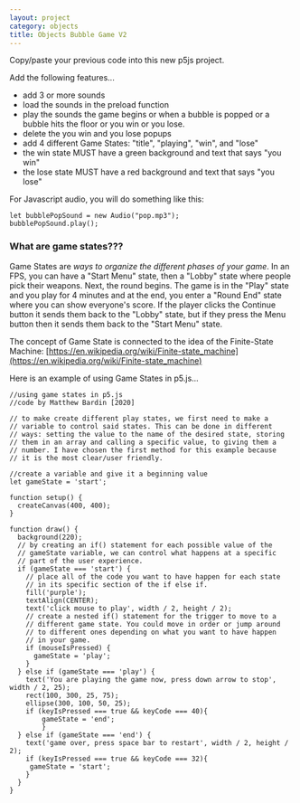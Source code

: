 ```yaml
---
layout: project
category: objects
title: Objects Bubble Game V2
---
```


Copy/paste your previous code into this new p5js project.

Add the following features...

  -  add 3 or more sounds
  -  load the sounds in the preload function
  -  play the sounds the game begins or when a bubble is popped or a bubble hits the floor or you win or you lose.
  -  delete the you win and you lose popups
  -  add 4 different Game States: "title", "playing", "win", and "lose"
  -  the win state MUST have a green background and text that says "you win"
  -  the lose state MUST have a red background and text that says "you lose"

For Javascript audio, you will do something like this:
```
let bubblePopSound = new Audio("pop.mp3");
bubblePopSound.play();
```

### What are game states???

Game States are *ways to organize the different phases of your game*. In an FPS, you can have a "Start Menu" state, then a "Lobby" state where people pick their weapons. Next, the round begins. The game is in the "Play" state and you play for 4 minutes and at the end, you enter a "Round End" state where you can show everyone's score. If the player clicks the Continue button it sends them back to the "Lobby" state, but if they press the Menu button then it sends them back to the "Start Menu" state.

The concept of Game State is connected to the idea of the Finite-State Machine: [https://en.wikipedia.org/wiki/Finite-state_machine](https://en.wikipedia.org/wiki/Finite-state_machine)

Here is an example of using Game States in p5.js...
```
//using game states in p5.js
//code by Matthew Bardin [2020]

// to make create different play states, we first need to make a 
// variable to control said states. This can be done in different 
// ways: setting the value to the name of the desired state, storing 
// them in an array and calling a specific value, to giving them a 
// number. I have chosen the first method for this example because 
// it is the most clear/user friendly.

//create a variable and give it a beginning value
let gameState = 'start';

function setup() {
  createCanvas(400, 400);
}

function draw() {
  background(220);
  // by creating an if() statement for each possible value of the 
  // gameState variable, we can control what happens at a specific 
  // part of the user experience. 
  if (gameState === 'start') {
    // place all of the code you want to have happen for each state 
    // in its specific section of the if else if.
    fill('purple');
    textAlign(CENTER);
    text('click mouse to play', width / 2, height / 2);
    // create a nested if() statement for the trigger to move to a 
    // different game state. You could move in order or jump around 
    // to different ones depending on what you want to have happen 
    // in your game.
    if (mouseIsPressed) {
      gameState = 'play';
    }
  } else if (gameState === 'play') {
    text('You are playing the game now, press down arrow to stop', width / 2, 25);
    rect(100, 300, 25, 75);
    ellipse(300, 100, 50, 25);
    if (keyIsPressed === true && keyCode === 40){
        gameState = 'end';
        }
  } else if (gameState === 'end') {
    text('game over, press space bar to restart', width / 2, height / 2);
    if (keyIsPressed === true && keyCode === 32){
     gameState = 'start'; 
    }
  }
}
```